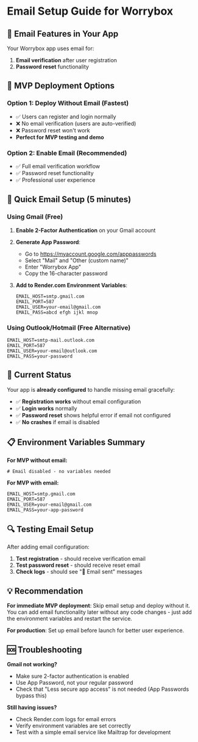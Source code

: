 # Email Setup Guide for Worrybox

## 📧 Email Features in Your App

Your Worrybox app uses email for:
1. **Email verification** after user registration
2. **Password reset** functionality

## 🚀 MVP Deployment Options

### Option 1: Deploy Without Email (Fastest)
- ✅ Users can register and login normally
- ❌ No email verification (users are auto-verified)
- ❌ Password reset won't work
- **Perfect for MVP testing and demo**

### Option 2: Enable Email (Recommended)
- ✅ Full email verification workflow
- ✅ Password reset functionality
- ✅ Professional user experience

## 🔧 Quick Email Setup (5 minutes)

### Using Gmail (Free)

1. **Enable 2-Factor Authentication** on your Gmail account
2. **Generate App Password**:
   - Go to https://myaccount.google.com/apppasswords
   - Select "Mail" and "Other (custom name)"
   - Enter "Worrybox App"
   - Copy the 16-character password

3. **Add to Render.com Environment Variables**:
   ```
   EMAIL_HOST=smtp.gmail.com
   EMAIL_PORT=587
   EMAIL_USER=your-email@gmail.com
   EMAIL_PASS=abcd efgh ijkl mnop
   ```

### Using Outlook/Hotmail (Free Alternative)
```
EMAIL_HOST=smtp-mail.outlook.com
EMAIL_PORT=587
EMAIL_USER=your-email@outlook.com
EMAIL_PASS=your-password
```

## 🎯 Current Status

Your app is **already configured** to handle missing email gracefully:

- ✅ **Registration works** without email configuration
- ✅ **Login works** normally
- ✅ **Password reset** shows helpful error if email not configured
- ✅ **No crashes** if email is disabled

## 📋 Environment Variables Summary

**For MVP without email:**
```
# Email disabled - no variables needed
```

**For MVP with email:**
```
EMAIL_HOST=smtp.gmail.com
EMAIL_PORT=587
EMAIL_USER=your-email@gmail.com
EMAIL_PASS=your-app-password
```

## 🔍 Testing Email Setup

After adding email configuration:

1. **Test registration** - should receive verification email
2. **Test password reset** - should receive reset email
3. **Check logs** - should see "📧 Email sent" messages

## 💡 Recommendation

**For immediate MVP deployment**: Skip email setup and deploy without it. You can add email functionality later without any code changes - just add the environment variables and restart the service.

**For production**: Set up email before launch for better user experience.

## 🆘 Troubleshooting

**Gmail not working?**
- Make sure 2-factor authentication is enabled
- Use App Password, not your regular password
- Check that "Less secure app access" is not needed (App Passwords bypass this)

**Still having issues?**
- Check Render.com logs for email errors
- Verify environment variables are set correctly
- Test with a simple email service like Mailtrap for development
